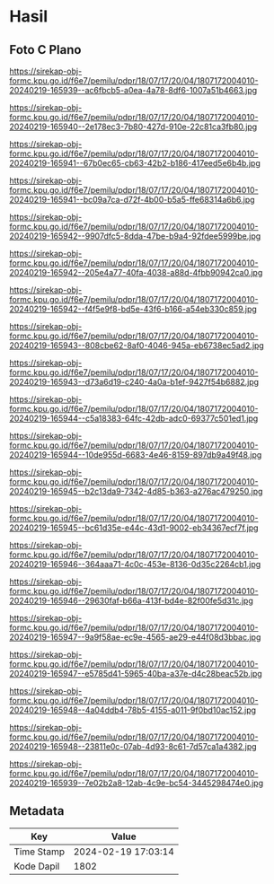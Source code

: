 # Hasil

## Foto C Plano

https://sirekap-obj-formc.kpu.go.id/f6e7/pemilu/pdpr/18/07/17/20/04/1807172004010-20240219-165939--ac6fbcb5-a0ea-4a78-8df6-1007a51b4663.jpg

https://sirekap-obj-formc.kpu.go.id/f6e7/pemilu/pdpr/18/07/17/20/04/1807172004010-20240219-165940--2e178ec3-7b80-427d-910e-22c81ca3fb80.jpg

https://sirekap-obj-formc.kpu.go.id/f6e7/pemilu/pdpr/18/07/17/20/04/1807172004010-20240219-165941--67b0ec65-cb63-42b2-b186-417eed5e6b4b.jpg

https://sirekap-obj-formc.kpu.go.id/f6e7/pemilu/pdpr/18/07/17/20/04/1807172004010-20240219-165941--bc09a7ca-d72f-4b00-b5a5-ffe68314a6b6.jpg

https://sirekap-obj-formc.kpu.go.id/f6e7/pemilu/pdpr/18/07/17/20/04/1807172004010-20240219-165942--9907dfc5-8dda-47be-b9a4-92fdee5999be.jpg

https://sirekap-obj-formc.kpu.go.id/f6e7/pemilu/pdpr/18/07/17/20/04/1807172004010-20240219-165942--205e4a77-40fa-4038-a88d-4fbb90942ca0.jpg

https://sirekap-obj-formc.kpu.go.id/f6e7/pemilu/pdpr/18/07/17/20/04/1807172004010-20240219-165942--f4f5e9f8-bd5e-43f6-b166-a54eb330c859.jpg

https://sirekap-obj-formc.kpu.go.id/f6e7/pemilu/pdpr/18/07/17/20/04/1807172004010-20240219-165943--808cbe62-8af0-4046-945a-eb6738ec5ad2.jpg

https://sirekap-obj-formc.kpu.go.id/f6e7/pemilu/pdpr/18/07/17/20/04/1807172004010-20240219-165943--d73a6d19-c240-4a0a-b1ef-9427f54b6882.jpg

https://sirekap-obj-formc.kpu.go.id/f6e7/pemilu/pdpr/18/07/17/20/04/1807172004010-20240219-165944--c5a18383-64fc-42db-adc0-69377c501ed1.jpg

https://sirekap-obj-formc.kpu.go.id/f6e7/pemilu/pdpr/18/07/17/20/04/1807172004010-20240219-165944--10de955d-6683-4e46-8159-897db9a49f48.jpg

https://sirekap-obj-formc.kpu.go.id/f6e7/pemilu/pdpr/18/07/17/20/04/1807172004010-20240219-165945--b2c13da9-7342-4d85-b363-a276ac479250.jpg

https://sirekap-obj-formc.kpu.go.id/f6e7/pemilu/pdpr/18/07/17/20/04/1807172004010-20240219-165945--bc61d35e-e44c-43d1-9002-eb34367ecf7f.jpg

https://sirekap-obj-formc.kpu.go.id/f6e7/pemilu/pdpr/18/07/17/20/04/1807172004010-20240219-165946--364aaa71-4c0c-453e-8136-0d35c2264cb1.jpg

https://sirekap-obj-formc.kpu.go.id/f6e7/pemilu/pdpr/18/07/17/20/04/1807172004010-20240219-165946--29630faf-b66a-413f-bd4e-82f00fe5d31c.jpg

https://sirekap-obj-formc.kpu.go.id/f6e7/pemilu/pdpr/18/07/17/20/04/1807172004010-20240219-165947--9a9f58ae-ec9e-4565-ae29-e44f08d3bbac.jpg

https://sirekap-obj-formc.kpu.go.id/f6e7/pemilu/pdpr/18/07/17/20/04/1807172004010-20240219-165947--e5785d41-5965-40ba-a37e-d4c28beac52b.jpg

https://sirekap-obj-formc.kpu.go.id/f6e7/pemilu/pdpr/18/07/17/20/04/1807172004010-20240219-165948--4a04ddb4-78b5-4155-a011-9f0bd10ac152.jpg

https://sirekap-obj-formc.kpu.go.id/f6e7/pemilu/pdpr/18/07/17/20/04/1807172004010-20240219-165948--23811e0c-07ab-4d93-8c61-7d57ca1a4382.jpg

https://sirekap-obj-formc.kpu.go.id/f6e7/pemilu/pdpr/18/07/17/20/04/1807172004010-20240219-165939--7e02b2a8-12ab-4c9e-bc54-3445298474e0.jpg


## Metadata

| Key        | Value               |
| ---------- | ------------------- |
| Time Stamp | 2024-02-19 17:03:14 |
| Kode Dapil | 1802                |



